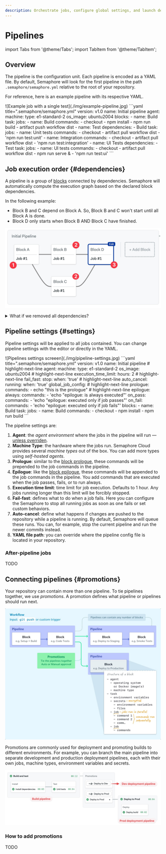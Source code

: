 ```yaml
---
description: Orchestrate jobs, configure global settings, and launch deployments.
---
```


# Pipelines

import Tabs from '@theme/Tabs';
import TabItem from '@theme/TabItem';

## Overview

The pipeline is the configuration unit. Each pipeline is encoded as a YAML file. By default, Semaphore will look for the first pipeline in the path `.semaphore/semaphore.yml` relative to the root of your repository. 

For reference, here is an example pipeline with its respective YAML.

<Tabs groupId="jobs">
  <TabItem value="editor" label="Pipeline">
  ![Example job with a single test](./img/example-pipeline.jpg)
  </TabItem>
  <TabItem value="yaml" label="YAML">
  ```yaml title=".semaphore/semaphore.yml"
  version: v1.0
  name: Initial pipeline
  agent:
    machine:
      type: e1-standard-2
      os_image: ubuntu2004
  blocks:
    - name: Build
      task:
        jobs:
          - name: Build
            commands:
              - checkout
              - npm install
              - npm run build
              - artifact push workflow dist
    - name: Test
      dependencies:
        - Build
      task:
        jobs:
          - name: Unit tests
            commands:
              - checkout
              - artifact pull workflow dist
              - 'npm run test:unit'
          - name: Integration
            commands:
              - checkout
              - artifact pull workflow dist
              - 'npm run test:integration'
    - name: UI Tests
      dependencies:
        - Test
      task:
        jobs:
          - name: UI tests
            commands:
              - checkout
              - artifact pull workflow dist
              - npm run serve &
              - 'npm run test:ui'
  ```
  </TabItem>
</Tabs>

## Job execution order {#dependencies}

A pipeline is a group of [blocks](./jobs#blocks) connected by dependencies. Semaphore will automatically compute the execution graph based on the declared block dependencies.

In the following example:

- Block B and C depend on Block A. So, Block B and C won't start until all Block A is done. 
- Block D only starts when Block B AND Block C have finished.

![Pipeline execution order](./img/pipeline-execution-order.jpg)

<details>
  <summary>What if we removed all dependencies?</summary>
  <div>If we removed dependencies between blocks then all of them would run in parallel. 
  Functionally, it would be the same as having all jobs in one big block</div>
</details>

## Pipeline settings {#settings}

Pipeline settings will be applied to all jobs contained. You can change pipeline settings with the editor or directly in the YAML.

<Tabs groupId="jobs">
  <TabItem value="editor" label="Editor">
  ![Pipelines settings screeen](./img/pipeline-settings.jpg)
  </TabItem>
  <TabItem value="yaml" label="YAML">
  ```yaml title=".semaphore/semaphore.yml"
  version: v1.0
  name: Initial pipeline
  # highlight-next-line
  agent:
    machine:
      type: e1-standard-2
      os_image: ubuntu2004
  # highlight-next-line
  execution_time_limit:
    hours: 2
  # highlight-next-line
  fail_fast:
    stop:
      when: 'true'
  # highlight-next-line
  auto_cancel:
    running:
      when: 'true'
  global_job_config:
    # highlight-next-line
    prologue:
      commands:
        - echo "this is the prologue"
    # highlight-next-line
    epilogue:
      always:
        commands:
          - 'echo "epilogue: is always executed"'
      on_pass:
        commands:
          - 'echo "epilogue: executed only if job passes"'
      on_fail:
        commands:
          - 'echo "epilogue: executed only if job fails"'
  blocks:
    - name: Build
      task:
        jobs:
          - name: Build
            commands:
              - checkout
              - npm install
              - npm run build
  ```
  </TabItem>
</Tabs>


The pipeline settings are:

1. **Agent**: the *agent environment* where the jobs in the pipeline will run — [unless overriden](./jobs#agent-override).
2. **Machine Type**: the hardware where the jobs run. Semaphore Cloud provides several *machine types* out of the box. You can add more types using *self-hosted agents*.
3. **Prologue**: similar to the [block prologue](./jobs#prologue), these commands will be prepended to the job commands in the pipeline.
4. **Epilogue**: like the [block epilogue](./jobs#epilogue), these commands will be appended to the job commands in the pipeline. You add commands that are executed when the job passes, fails, or to run always.
5. **Execution time limit**: time limit for job execution. Defaults to 1 hour. Any jobs running longer than this limit will be forcibly stopped.
6. **Fail-fast**: defines what to do when a job fails. Here you can configure the Semaphore to stop all running jobs as soon as one fails or set custom behaviors.
7. **Auto-cancel**: define what happens if changes are pushed to the repository while a pipeline is running. By default, Semaphore will queue these runs. You can, for example, stop the current pipeline and run the newer commits instead.
8. **YAML file path**: you can override where the pipeline config file is located in your repository.

### After-pipeline jobs

TODO

## Connecting pipelines {#promotions}

Your repository can contain more than one pipeline. To tie pipelines together, we use *promotions*. A promotion defines what pipeline or pipelines should run next.

![How jobs are organized into blocks which are organized into pipelines. Pipelines can trigger other pipelines using promotions](./img/pipeline-blocks-promotions.jpg)

Promotions are commonly used for deployment and promoting builds to different environments. For example, you can branch the main pipeline into separate development and production deployment pipelines, each with their own jobs, machine types, environment variables and secrets.

![A workflow with 3 pipelines](./img/workflows.jpg)

### How to add promotions

TODO


